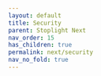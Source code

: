 ```yaml
---
layout: default
title: Security
parent: Stoplight Next
nav_order: 15
has_children: true
permalink: next/security
nav_no_fold: true
---
```

